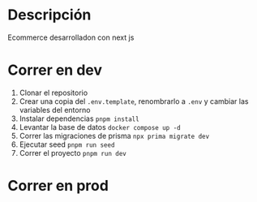 # Descripción
Ecommerce desarrolladon con next js

# Correr en dev

1. Clonar el repositorio
2. Crear una copia del ```.env.template```, renombrarlo a ```.env``` y cambiar las variables del entorno
3. Instalar dependencias ```pnpm install```
4. Levantar la base de datos ```docker compose up -d```
5. Correr las migraciones de prisma ```npx prima migrate dev```
6. Ejecutar seed ```pnpm run seed```
7. Correr el proyecto ```pnpm run dev```


# Correr en prod